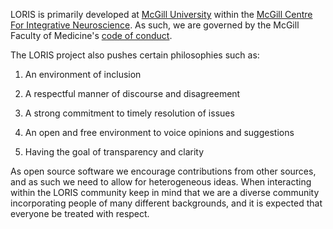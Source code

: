 LORIS is primarily developed at [McGill University](https://www.mcgill.ca/) within the [McGill Centre For Integrative Neuroscience](http://mcin.ca/). As such, we are governed by the McGill Faculty of Medicine's [code of conduct](https://www.mcgill.ca/medicine/about/our-vision-mission-values/code-conduct).

The LORIS project also pushes certain philosophies such as:

1) An environment of inclusion

2) A respectful manner of discourse and disagreement

3) A strong commitment to timely resolution of issues

4) An open and free environment to voice opinions and suggestions

5) Having the goal of transparency and clarity

As open source software we encourage contributions from other sources, and as such we need to allow for heterogeneous ideas. When interacting within the LORIS community keep in mind that we are a diverse community incorporating people of many different backgrounds, and it is expected that everyone be treated with respect.

